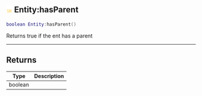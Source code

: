 ## ![shared](.gitbook/assets/shared.png) Entity:hasParent


```lua
boolean Entity:hasParent()
```

Returns true if the ent has a parent



------
## Returns

| Type | Description |
| ---- | ----------: |
| boolean |  |

